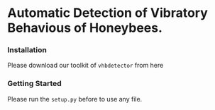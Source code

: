 # Automatic Detection of Vibratory Behavious of Honeybees.


### Installation
Please download our toolkit of ```vhbdetector``` from here <a href = "https://github.com/shafa2507/Automatic-detection-of-vibratory-behaviour-of-honey-bees/releases/tag/stable_version"></a>

### Getting Started
Please run the ```setup.py``` before to use any file.
